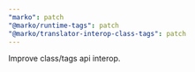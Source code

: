 ```yaml
---
"marko": patch
"@marko/runtime-tags": patch
"@marko/translator-interop-class-tags": patch
---
```


Improve class/tags api interop.
